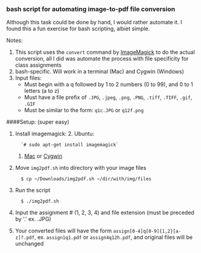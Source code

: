 ### bash script for automating image-to-pdf file conversion

Although this task could be done by hand, I would rather automate it. I found this a fun exercise for bash scripting, albiet simple. 

Notes: 

1. This script uses the `convert` command by [ImageMagick](http://www.imagemagick.org/script/index.php "ImageMagick") to do the actual conversion, all I did was automate the process with file specificity for class assignments
2. bash-specific. Will work in a terminal (Mac) and Cygwin (Windows)
3. Input files:
    * Must begin with a q followed by 1 to 2 numbers (0 to 99), and 0 to 1 letters (a to z)
    * Must have a file prefix of `.JPG`, `.jpeg`, `.png`, `.PNG`, `.tiff`, `.TIFF`, `.gif`, `.GIF`
    * Must be similar to the form: `q1c.JPG` or `q12f.png`

####Setup: (super easy)

1. Install imagemagick:
    2. Ubuntu:

         `# sudo apt-get install imagemagick`
         
    1. [Mac](http://www.imagemagick.org/script/binary-releases.php#macosx) or [Cygwin](http://www.imagemagick.org/script/binary-releases.php) 

2. Move `img2pdf.sh` into directory with your image files

         $ cp ~/Downloads/img2pdf.sh ~/dir/with/img/files

3. Run the script

         $ ./img2pdf.sh

4. Input the assignment # (1, 2, 3, 4) and file extension (must be preceded by '.' ex. .JPG)
5. Your converted files will have the form `assign[0-4]q[0-9]{1,2}[a-z]?.pdf`, ex. `assign1q1.pdf` or `assign4q12h.pdf`, and original files will be unchanged


